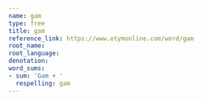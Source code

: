 ```yaml
---
name: gam
type: free
title: gam
reference_link: https://www.etymonline.com/word/gam
root_name: 
root_language: 
denotation: 
word_sums:
- sum: 'Gam + '
  respelling: gam
---
```

